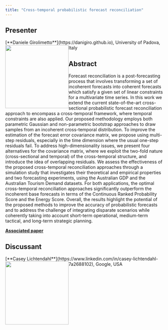 ```yaml
---
title: "Cross-temporal probabilistic forecast reconciliation"
---
```


## Presenter

<div class = "figure">
[**Daniele Girolimetto**](https://danigiro.github.io), University of Padova, Italy
<img src="/img/danielegiro.png"  width=200px height=200px style="float:left">
</div>

## Abstract

Forecast reconciliation is a post-forecasting process that involves transforming a set of incoherent forecasts into coherent forecasts which satisfy a given set of linear constraints for a multivariate time series. In this work we extend the current state-of-the-art cross-sectional probabilistic forecast reconciliation approach to encompass a cross-temporal framework, where temporal constraints are also applied. Our proposed methodology employs both parametric Gaussian and non-parametric bootstrap approaches to draw samples from an incoherent cross-temporal distribution. To improve the estimation of the forecast error covariance matrix, we propose using multi-step residuals, especially in the time dimension where the usual one-step residuals fail. To address high-dimensionality issues, we present four alternatives for the covariance matrix, where we exploit the two-fold nature (cross-sectional and temporal) of the cross-temporal structure, and introduce the idea of overlapping residuals. We assess the effectiveness of the proposed cross-temporal reconciliation approaches through a simulation study that investigates their theoretical and empirical properties and two forecasting experiments, using the Australian GDP and the Australian Tourism Demand datasets. For both applications, the optimal cross-temporal reconciliation approaches significantly outperform the incoherent base forecasts in terms of the Continuous Ranked Probability Score and the Energy Score. Overall, the results highlight the potential of the proposed methods to improve the accuracy of probabilistic forecasts and to address the challenge of integrating disparate scenarios while coherently taking into account short-term operational, medium-term tactical, and long-term strategic planning.

[**Associated paper**](https://arxiv.org/abs/2303.17277)

## Discussant

<div class = "figure">
[**Casey Lichtendahl**](https://www.linkedin.com/in/casey-lichtendahl-7a2688102), Google, USA
<img src=/img/casey.png width=200px height=200px style="float:left">
</div>
